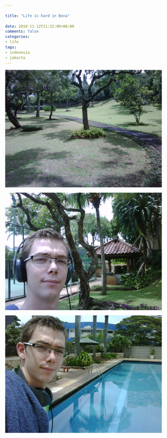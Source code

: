 ```yaml
---

title: "Life is hard in Bona"

date: 2010-11-12T21:31:00+00:00
comments: false
categories: 
- life
tags:
- indonesia
- jakarta
---
```

![](_media/Life_is_hard_in_Bonatagphotosn/IMG00014-20101113-1128.jpg)

![](_media/Life_is_hard_in_Bonatagphotosn/IMG00015-20101113-1129.jpg)

![](_media/Life_is_hard_in_Bonatagphotosn/IMG00019-20101113-1132.jpg)
